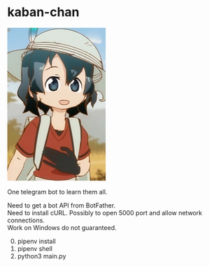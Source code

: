 # kaban-chan

![picture](kaban.jpg "Kaban-chan")

One telegram bot to learn them all.

Need to get a bot API from BotFather. <br>
Need to install cURL. Possibly to open 5000 port and allow network connections. <br>
Work on Windows do not guaranteed.

0. pipenv install
1. pipenv shell
2. python3 main.py
